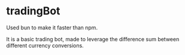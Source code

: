 # tradingBot

Used bun to make it faster than npm.

It is a basic trading bot, made to leverage the difference sum between different currency conversions.

